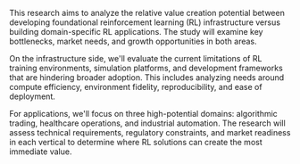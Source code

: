 This research aims to analyze the relative value creation potential between developing foundational reinforcement learning (RL) infrastructure versus building domain-specific RL applications. The study will examine key bottlenecks, market needs, and growth opportunities in both areas.

On the infrastructure side, we'll evaluate the current limitations of RL training environments, simulation platforms, and development frameworks that are hindering broader adoption. This includes analyzing needs around compute efficiency, environment fidelity, reproducibility, and ease of deployment.

For applications, we'll focus on three high-potential domains: algorithmic trading, healthcare operations, and industrial automation. The research will assess technical requirements, regulatory constraints, and market readiness in each vertical to determine where RL solutions can create the most immediate value.